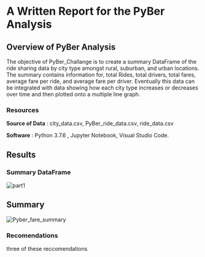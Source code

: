 # A Written Report for the PyBer Analysis

## Overview of PyBer Analysis
The objective of PyBer_Challange is to create a summary DataFrame of the ride sharing data by city type amongst rural, suburban, and urban locations. The summary contains information for, total Rides, total drivers, total fares, average fare per ride, and average fare per driver. Eventually this data can be integrated with data showing how each city type increases or decreases over time and then plotted onto a multiple line graph. 

### Resources
**Source of Data** : city_data.csv, PyBer_ride_data.csv, ride_data.csv

**Software** : Python 3.7.6 , Jupyter Notebook, Visual Studio Code.

## Results
### Summary DataFrame
![part1](https://user-images.githubusercontent.com/82983000/119173224-f7990b00-ba34-11eb-978d-199139318ef3.png)




  
## Summary


![Pyber_fare_summary](https://user-images.githubusercontent.com/82983000/119173266-07185400-ba35-11eb-90d2-2dffbd1f03a5.png)


### Recomendations 
three of these reccomendations
